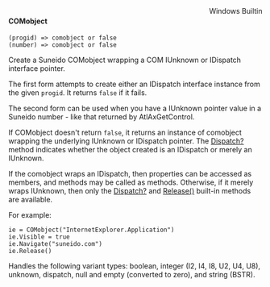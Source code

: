 <div style="float:right"><span class="builtin">Windows Builtin</span></div>

#### COMobject

``` suneido
(progid) => comobject or false
(number) => comobject or false
```

Create a Suneido COMobject wrapping a COM IUnknown or IDispatch interface pointer.

The first form attempts to create either an IDispatch interface instance from the given `progid`. It returns `false` if it fails.

The second form can be used when you have a IUnknown pointer value in a Suneido number - like that returned by AtlAxGetControl.

If COMobject doesn't return `false`, it returns an instance of comobject wrapping the underlying IUnknown or IDispatch pointer. The [Dispatch?](<COMobject.Dispatch?.md>) method indicates whether the object created is an IDispatch or merely an IUnknown.

If the comobject wraps an IDispatch, then properties can be accessed as members, and methods may be called as methods. Otherwise, if it merely wraps IUnknown, then only the [Dispatch?](<COMobject.Dispatch?.md>) and [Release()](<COMobject.Release.md>) built-in methods are available.

For example:

``` suneido
ie = COMobject("InternetExplorer.Application")
ie.Visible = true
ie.Navigate("suneido.com")
ie.Release()
```

Handles the following variant types: boolean, integer (I2, I4, I8, U2, U4, U8), unknown, dispatch, null and empty (converted to zero), and string (BSTR).